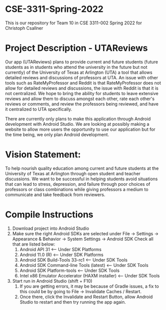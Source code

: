 # CSE-3311-Spring-2022
This is our repository for Team 10 in CSE 3311-002 Spring 2022 for Christoph Csallner

# Project Description - UTAReviews
Our app (UTAReviews) plans to provide current and future students (future students as in students who attend the university in the future but not currently) of the University of Texas at Arlington (UTA) a tool that allows detailed reviews and discussions of professors at UTA. An issue with other tools such as RateMyProfessor and Reddit is that RateMyProfessor does not allow for detailed reviews and discussions, the issue with Reddit is that it is not centralized. We hope to bring the ability for students to leave extensive reviews and allow them to discuss amongst each other, rate each other's reviews or comments, and review the professors being reviewed, and have it centralized to UTA specifically.

There are currently only plans to make this application through Android development with Android Studio. We are looking at possibly making a website to allow more users the opportunity to use our application but for the time being, we only plan Android development.

# Vision Statement:
To help nourish quality education among current and future students at the University of Texas at Arlington through open student and teacher discussions. We want to be successful in helping students avoid situations that can lead to stress, depression, and failure through poor choices of professors or class combinations while giving professors a medium to communicate and take feedback from reviewers.

# Compile Instructions
1. Download project into Android Studio
2. Make sure the right Android SDKs are selected under File -> Settings -> Appearance & Behavior -> System Settings -> Android SDK
   Check all that are listed below:
   1. Android API 31                                  <-- Under SDK Platforms
   2. Android 11.0 (R)                                <-- Under SDK Platforms
   3. Android SDK Build-Tools 33-rc1                  <-- Under SDK Tools
   4. Android SDK Command-line Tools (latest)         <-- Under SDK Tools
   5. Android SDK Platform-tools                      <-- Under SDK Tools
   6. Intel x86 Emulator Accelerator (HAXM installer) <-- Under SDK Tools
3. Start run in Android Studio (shift + F10)
   1. If you are getting errors, it may be because of Gradle issues, a fix to this could be by going to File -> Invalidate Caches / Restart.
   2. Once there, click the Invalidate and Restart Button, allow Android Studio to restart and then try running the app again.
